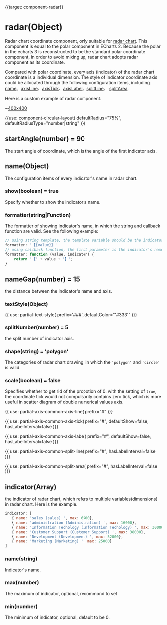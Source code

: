 {{target: component-radar}}

# radar(Object)

Radar chart coordinate component, only suitable for [radar chart](~series-radar). This component is equal to the polar component in ECharts 2. Because the polar in the echarts 3 is reconstructed to be the standard polar coordinate component, in order to avoid mixing up, radar chart adopts radar component as its coordinate. 

Compared with polar coordinate, every axis (indicator)  of the radar chart coordinate is a individual dimension. The style of indicator coordinate axis could be allocated through the following configuration items, including [name](~radar.name)、[axisLine](~radar.axisLine)、[axisTick](~radar.axisTick)、[axisLabel](~radar.axisLabel)、[splitLine](~radar.splitLine)、 [splitArea](~radar.splitArea).


Here is a custom example of radar component.

~[400x400](${galleryViewPath}doc-example/radar&edit=1&reset=1)

{{use: component-circular-layout(
    defaultRadius="75%",
    defaultRadiusType="number|string"
)}}

## startAngle(number) = 90

The start angle of coordinate, which is the angle of the first indicator axis.

## name(Object)

The configuration items of every indicator's name in radar chart.

### show(boolean) = true

Specify whether to show the indicator's name.

### formatter(string|Function)

The formatter of showing indicator's name, in which the string and callback function are valid. See the following example: 

```js
// using string template, the template variable should be the indicator's name {value}
formatter: '【{value}】'
// using callback function, the first parameter is the indicator's name, and the second parameter id the indicator's cinfiguration item 
formatter: function (value, indicator) {
    return '【' + value + '】';
}
```

## nameGap(number) = 15

the distance between the indicator's name and axis.

### textStyle(Object)
{{ use: partial-text-style(
    prefix='###',
    defaultColor="'#333'"
)}}

### splitNumber(number) = 5

the split number of indicator axis.

### shape(string) = 'polygon'

The categories of radar chart drawing, in which the `'polygon'` and `'circle'` is valid.

### scale(boolean) = false

Specifies whether to get rid of the propotion of 0. with the setting of `true`, the coordinate tick would not compulsorily contains zero tick, which is more useful in scatter diagram of double numerical values axis. 

{{ use: partial-axis-common-axis-line(
    prefix="#"
)}}

{{ use: partial-axis-common-axis-tick(
    prefix="#",
    defaultShow=false,
    hasLabelInterval=false
)}}

{{ use: partial-axis-common-axis-label(
    prefix="#",
    defaultShow=false,
    hasLabelInterval=false
)}}

{{ use: partial-axis-common-split-line(
    prefix="#",
    hasLabelInterval=false
)}}

{{ use: partial-axis-common-split-area(
    prefix="#",
    hasLabelInterval=false
)}}

## indicator(Array)

the indicator of radar chart, which refers to multiple variables(dimensions) in radar chart. Here is the example. 

```js
indicator: [
   { name: 'sales (sales) ', max: 6500},
   { name: 'administration (Administration) ', max: 16000},
   { name: 'Information Techology (Information Techology) ', max: 30000},
   { name: 'Customer Support (Customer Support) ', max: 38000},
   { name: 'Development (Development) ', max: 52000},
   { name: 'Marketing (Marketing) ', max: 25000}
]
```

### name(string)

Indicator's name.

### max(number)

The maximum of indicator, optional, recommond to set 

### min(number)

The minimum of indicator, optional, default to be 0.



